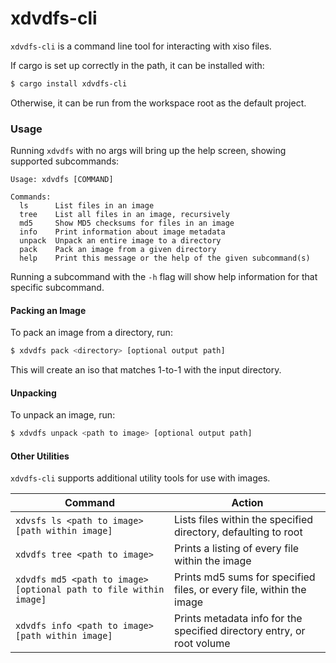 # xdvdfs-cli

`xdvdfs-cli` is a command line tool for interacting with xiso files.

If cargo is set up correctly in the path, it can be installed with:

```sh
$ cargo install xdvdfs-cli
```

Otherwise, it can be run from the workspace root as the default project.

### Usage

Running `xdvdfs` with no args will bring up the help screen, showing supported subcommands:

```
Usage: xdvdfs [COMMAND]

Commands:
  ls      List files in an image
  tree    List all files in an image, recursively
  md5     Show MD5 checksums for files in an image
  info    Print information about image metadata
  unpack  Unpack an entire image to a directory
  pack    Pack an image from a given directory
  help    Print this message or the help of the given subcommand(s)
```

Running a subcommand with the `-h` flag will show help information for that specific subcommand.

#### Packing an Image

To pack an image from a directory, run:

```sh
$ xdvdfs pack <directory> [optional output path]
```

This will create an iso that matches 1-to-1 with the input directory.

#### Unpacking

To unpack an image, run:

```sh
$ xdvdfs unpack <path to image> [optional output path]
```

#### Other Utilities

`xdvdfs-cli` supports additional utility tools for use with images.

| Command | Action |
| - | - |
| `xdvsfs ls <path to image> [path within image]` | Lists files within the specified directory, defaulting to root |
| `xdvdfs tree <path to image>` | Prints a listing of every file within the image |
| `xdvdfs md5 <path to image> [optional path to file within image]` | Prints md5 sums for specified files, or every file, within the image |
| `xdvdfs info <path to image> [path within image]` | Prints metadata info for the specified directory entry, or root volume |
